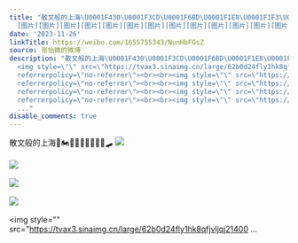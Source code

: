 ```yaml
---
title: "散文般的上海\U0001F430\U0001F3CD️\U0001F6BD\U0001F1E8\U0001F1F3\U0001F431\U0001F6A3\U0001F4F1\U0001F3C0\U0001F6F9
  [图片][图片][图片][图片][图片][图片][图片][图片][图片][图片][图片][图片][图片]"
date: '2023-11-26'
linkTitle: https://weibo.com/1655755343/NunHbFGsZ
source: 张怡微的微博
description: "散文般的上海\U0001F430\U0001F3CD️\U0001F6BD\U0001F1E8\U0001F1F3\U0001F431\U0001F6A3\U0001F4F1\U0001F3C0\U0001F6F9
  <img style=\"\" src=\"https://tvax3.sinaimg.cn/large/62b0d24fly1hk8qfk856ij20u0140tkc.jpg\"
  referrerpolicy=\"no-referrer\"><br><br><img style=\"\" src=\"https://tvax3.sinaimg.cn/large/62b0d24fly1hk8qfk847lj20u0140ajn.jpg\"
  referrerpolicy=\"no-referrer\"><br><br><img style=\"\" src=\"https://tvax1.sinaimg.cn/large/62b0d24fly1hk8qfkf18qj20u0140wn1.jpg\"
  referrerpolicy=\"no-referrer\"><br><br><img style=\"\" src=\"https://tvax3.sinaimg.cn/large/62b0d24fly1hk8qfjj9daj21400u0gvk.jpg\"
  referrerpolicy=\"no-referrer\"><br><br><img style=\"\" src=\"https://tvax3.sinaimg.cn/large/62b0d24fly1hk8qfjvljqj21400
  ..."
disable_comments: true
---
```

散文般的上海🐰🏍️🚽🇨🇳🐱🚣📱🏀🛹 <img style="" src="https://tvax3.sinaimg.cn/large/62b0d24fly1hk8qfk856ij20u0140tkc.jpg" referrerpolicy="no-referrer"><br><br><img style="" src="https://tvax3.sinaimg.cn/large/62b0d24fly1hk8qfk847lj20u0140ajn.jpg" referrerpolicy="no-referrer"><br><br><img style="" src="https://tvax1.sinaimg.cn/large/62b0d24fly1hk8qfkf18qj20u0140wn1.jpg" referrerpolicy="no-referrer"><br><br><img style="" src="https://tvax3.sinaimg.cn/large/62b0d24fly1hk8qfjj9daj21400u0gvk.jpg" referrerpolicy="no-referrer"><br><br><img style="" src="https://tvax3.sinaimg.cn/large/62b0d24fly1hk8qfjvljqj21400 ...